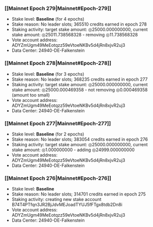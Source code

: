 ### [[Mainnet Epoch 279|Mainnet#Epoch-279]]
* Stake level: **Baseline** (for 4 epochs)
* Stake reason: No leader slots; 365510 credits earned in epoch 278
* Staking activity: target stake amount: ◎25000.000000000, current stake amount: ◎25011.738568328 - removing ◎11.738568328
* Vote account address: ADYZmUgm49MeEotqzz59eVtoeNKBv5d4jRn8xjvR2uj3
* Data Center: 24940-DE-Falkenstein
### [[Mainnet Epoch 278|Mainnet#Epoch-278]]
* Stake level: **Baseline** (for 3 epochs)
* Stake reason: No leader slots; 368235 credits earned in epoch 277
* Staking activity: target stake amount: ◎25000.000000000, current stake amount: ◎25000.000469358 - not removing ◎0.000469358 (amount too small)
* Vote account address: ADYZmUgm49MeEotqzz59eVtoeNKBv5d4jRn8xjvR2uj3
* Data Center: 24940-DE-Falkenstein
### [[Mainnet Epoch 277|Mainnet#Epoch-277]]
* Stake level: **Baseline** (for 2 epochs)
* Stake reason: No leader slots; 383054 credits earned in epoch 276
* Staking activity: target stake amount: ◎25000.000000000, current stake amount: ◎1.000000000 - adding ◎24999.000000000
* Vote account address: ADYZmUgm49MeEotqzz59eVtoeNKBv5d4jRn8xjvR2uj3
* Data Center: 24940-DE-Falkenstein
### [[Mainnet Epoch 276|Mainnet#Epoch-276]]
* Stake level: **Baseline**
* Stake reason: No leader slots; 314701 credits earned in epoch 275
* Staking activity: creating new stake account B74T4PTfqn3JR2BjJdvMEJoadTYUJ5fFTgx8tdb2Dn8i
* Vote account address: ADYZmUgm49MeEotqzz59eVtoeNKBv5d4jRn8xjvR2uj3
* Data Center: 24940-DE-Falkenstein
